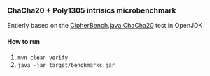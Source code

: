 ### ChaCha20 + Poly1305 intrisics microbenchmark

Entierly based on the [CipherBench.java:ChaCha20](https://github.com/openjdk/jdk/blob/master/test/micro/org/openjdk/bench/javax/crypto/full/CipherBench.java#L212) test in OpenJDK

#### How to run
1. `mvn clean verify`
2. `java -jar target/benchmarks.jar`